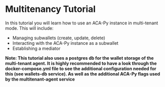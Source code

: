 # Multitenancy Tutorial

In this tutorial you will learn how to use an ACA-Py instance in multi-tenant mode. This will include:

* Managing subwallets (create, update, delete)
* Interacting with the ACA-Py instance as a subwallet
* Establishing a mediator

**Note: This tutorial also uses a postgres db for the wallet storage of the multi-tenant agent. It is highly recommended to have a look through the docker-compose.yml file to see the additional configuration needed for this (see wallets-db service). As well as the additional ACA-Py flags used by the multitenant-agent service** 